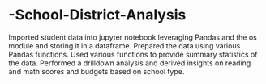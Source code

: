 # -School-District-Analysis
Imported student data into jupyter notebook leveraging Pandas and the os module and storing it in a dataframe. Prepared the data using various Pandas functions. Used various functions to provide summary statistics of the data. Performed a drilldown analysis and derived insights on reading and math scores and budgets based on school type.
